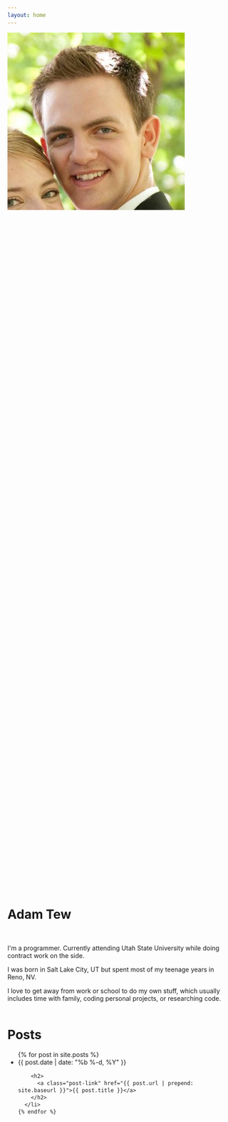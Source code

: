 ```yaml
---
layout: home
---
```


<!-- <div class="home"> -->
<div class="profile__container">
    <div class="profile__content">
        <img class="profile--image" src="./assets/images/me.jpg">
        <a href="https://twitter.com/{{ site.twitter_username }}">
            <span class="icon icon--large">
                <svg class="icon" viewBox="0 0 16 16"><use xmlns:xlink="//www.w3.org/1999/xlink" xlink:href="./assets/images/sprites.svg#twitter"></use></svg>
            </span>
        </a>
        <a href="mailto:{{ site.email }}">
            <span class="icon icon--large">
                <svg class="icon" viewBox="0 0 16 16"><use xmlns:xlink="//www.w3.org/1999/xlink" xlink:href="./assets/images/sprites.svg#email"></use></svg>
            </span>
        </a>
        <a href="https://github.com/{{ site.github_username }}">
            <span class="icon icon--large">
                <svg class="icon" viewBox="0 0 16 16"><use xmlns:xlink="//www.w3.org/1999/xlink" xlink:href="./assets/images/sprites.svg#github"></use></svg>
            </span>
        </a>
    </div>
    <h1 class="text--title text--center">Adam Tew</h1>
</div>

<br />

I'm a programmer. Currently attending Utah State University while doing contract work on the side.

I was born in Salt Lake City, UT but spent most of my teenage years in Reno, NV.

I love to get away from work or school to do my own stuff, which usually includes time with family, coding personal projects, or researching code.
<br />
<br />

  <h1 class="page-heading">Posts</h1>

  <ul class="post-list">
    {% for post in site.posts %}
      <li>
        <span class="post-meta">{{ post.date | date: "%b %-d, %Y" }}</span>

        <h2>
          <a class="post-link" href="{{ post.url | prepend: site.baseurl }}">{{ post.title }}</a>
        </h2>
      </li>
    {% endfor %}
  </ul>